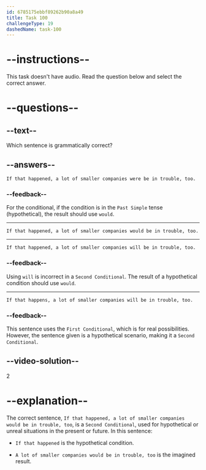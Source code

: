 ```yaml
---
id: 6785175ebbf89262b90a8a49
title: Task 100
challengeType: 19
dashedName: task-100
---
```


# --instructions--

This task doesn't have audio. Read the question below and select the correct answer.

# --questions--

## --text--

Which sentence is grammatically correct?

## --answers--

`If that happened, a lot of smaller companies were be in trouble, too.`

### --feedback--

For the conditional, if the condition is in the `Past Simple` tense (hypothetical), the result should use `would`.

---

`If that happened, a lot of smaller companies would be in trouble, too.`

---

`If that happened, a lot of smaller companies will be in trouble, too.`

### --feedback--

Using `will` is incorrect in a `Second Conditional`. The result of a hypothetical condition should use `would`.

---

`If that happens, a lot of smaller companies will be in trouble, too.`

### --feedback--

This sentence uses the `First Conditional`, which is for real possibilities. However, the sentence given is a hypothetical scenario, making it a `Second Conditional`.

## --video-solution--

2

# --explanation--

The correct sentence, `If that happened, a lot of smaller companies would be in trouble, too`, is a `Second Conditional`, used for hypothetical or unreal situations in the present or future. In this sentence:

- `If that happened` is the hypothetical condition.

- `A lot of smaller companies would be in trouble, too` is the imagined result.
